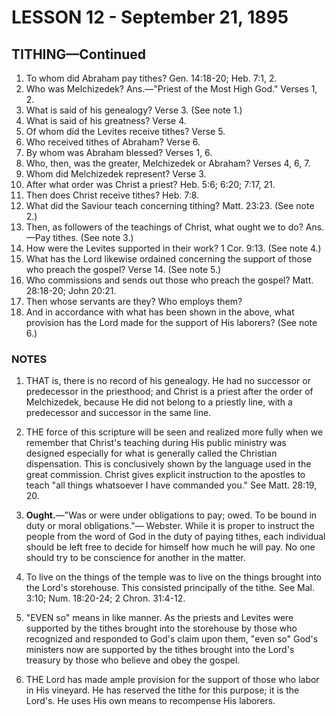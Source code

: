 # LESSON 12 - September 21, 1895

## TITHING—Continued

1. To whom did Abraham pay tithes? Gen. 14:18-20; Heb. 7:1, 2.
2. Who was Melchizedek? Ans.—"Priest of the Most High God." Verses 1, 2.
3. What is said of his genealogy? Verse 3. (See note 1.)
4. What is said of his greatness? Verse 4.
5. Of whom did the Levites receive tithes? Verse 5.
6. Who received tithes of Abraham? Verse 6.
7. By whom was Abraham blessed? Verses 1, 6.
8. Who, then, was the greater, Melchizedek or Abraham? Verses 4, 6, 7.
9. Whom did Melchizedek represent? Verse 3.
10. After what order was Christ a priest? Heb. 5:6; 6:20; 7:17, 21.
11. Then does Christ receive tithes? Heb. 7:8.
12. What did the Saviour teach concerning tithing? Matt. 23:23. (See note 2.)
13. Then, as followers of the teachings of Christ, what ought we to do? Ans.—Pay tithes. (See note 3.)
14. How were the Levites supported in their work? 1 Cor. 9:13. (See note 4.)
15. What has the Lord likewise ordained concerning the support of those who preach the gospel? Verse 14. (See note 5.)
16. Who commissions and sends out those who preach the gospel? Matt. 28:18-20; John 20:21.
17. Then whose servants are they? Who employs them?
18. And in accordance with what has been shown in the above, what provision has the Lord made for the support of His laborers? (See note 6.)

### NOTES

1. THAT is, there is no record of his genealogy. He had no successor or predecessor in the priesthood; and Christ is a priest after the order of Melchizedek, because He did not belong to a priestly line, with a predecessor and successor in the same line.

2. THE force of this scripture will be seen and realized more fully when we remember that Christ's teaching during His public ministry was designed especially for what is generally called the Christian dispensation. This is conclusively shown by the language used in the great commission. Christ gives explicit instruction to the apostles to teach "all things whatsoever I have commanded you." See Matt. 28:19, 20.

3. **Ought.**—"Was or were under obligations to pay; owed. To be bound in duty or moral obligations."— Webster. While it is proper to instruct the people from the word of God in the duty of paying tithes, each individual should be left free to decide for himself how much he will pay. No one should try to be conscience for another in the matter.

4. To live on the things of the temple was to live on the things brought into the Lord's storehouse. This consisted principally of the tithe. See Mal. 3:10; Num. 18:20-24; 2 Chron. 31:4-12.

5. "EVEN so" means in like manner. As the priests and Levites were supported by the tithes brought into the storehouse by those who recognized and responded to God's claim upon them, "even so" God's ministers now are supported by the tithes brought into the Lord's treasury by those who believe and obey the gospel.

6. THE Lord has made ample provision for the support of those who labor in His vineyard. He has reserved the tithe for this purpose; it is the Lord's. He uses His own means to recompense His laborers.